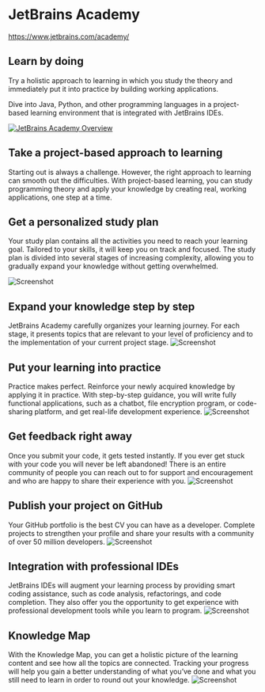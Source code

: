 # JetBrains Academy
https://www.jetbrains.com/academy/

## Learn by doing
Try a holistic approach to learning in which you study the theory and immediately put it into practice by building working applications.

Dive into Java, Python, and other programming languages in a project-based learning environment that is integrated with JetBrains IDEs.

[![JetBrains Academy Overview](https://img.youtube.com/vi/pkjgWftrCQw/0.jpg)](https://www.youtube.com/watch?v=pkjgWftrCQw)

## Take a project-based approach to learning
Starting out is always a challenge. However, the right approach to learning can smooth out the difficulties. With project-based learning, you can study programming theory and apply your knowledge by creating real, working applications, one step at a time.

## Get a personalized study plan
Your study plan contains all the activities you need to reach your learning goal. Tailored to your skills, it will keep you on track and focused. The study plan is divided into several stages of increasing complexity, allowing you to gradually expand your knowledge without getting overwhelmed.

![Screenshot](https://www.jetbrains.com/academy/img/study-plan_1.png)

## Expand your knowledge step by step
JetBrains Academy carefully organizes your learning journey. For each stage, it presents topics that are relevant to your level of proficiency and to the implementation of your current project stage.
![Screenshot](https://www.jetbrains.com/academy/img/stage-topics.png)

## Put your learning into practice
Practice makes perfect. Reinforce your newly acquired knowledge by applying it in practice. With step-by-step guidance, you will write fully functional applications, such as a chatbot, file encryption program, or code-sharing platform, and get real-life development experience.
![Screenshot](https://www.jetbrains.com/academy/img/put-your-learning.svg)

## Get feedback right away
Once you submit your code, it gets tested instantly. If you ever get stuck with your code you will never be left abandoned! There is an entire community of people you can reach out to for support and encouragement and who are happy to share their experience with you.
![Screenshot](https://www.jetbrains.com/academy/img/get-feedback.png)

## Publish your project on GitHub
Your GitHub portfolio is the best CV you can have as a developer. Complete projects to strengthen your profile and share your results with a community of over 50 million developers.
![Screenshot](https://www.jetbrains.com/academy/img/publish-your-project.png)

## Integration with professional IDEs
JetBrains IDEs will augment your learning process by providing smart coding assistance, such as code analysis, refactorings, and code completion. They also offer you the opportunity to get experience with professional development tools while you learn to program.
![Screenshot](https://www.jetbrains.com/academy/img/IDE_SimpleBot_updated.png)

## Knowledge Map
With the Knowledge Map, you can get a holistic picture of the learning content and see how all the topics are connected. Tracking your progress will help you gain a better understanding of what you’ve done and what you still need to learn in order to round out your knowledge.
![Screenshot](https://www.jetbrains.com/academy/img/knowledge_map.png)